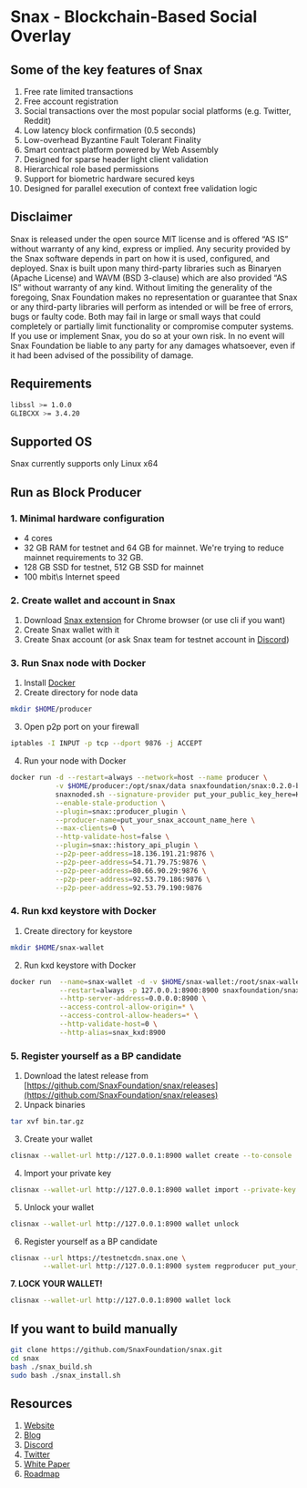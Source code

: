 # Snax - Blockchain-Based Social Overlay

## Some of the key features of Snax

1. Free rate limited transactions
2. Free account registration
3. Social transactions over the most popular social platforms (e.g. Twitter, Reddit)
4. Low latency block confirmation (0.5 seconds)
5. Low-overhead Byzantine Fault Tolerant Finality
6. Smart contract platform powered by Web Assembly
7. Designed for sparse header light client validation
8. Hierarchical role based permissions
9. Support for biometric hardware secured keys
10. Designed for parallel execution of context free validation logic

## Disclaimer
Snax is released under the open source MIT license and is offered “AS IS” without warranty of any kind, express or implied. Any security provided by the Snax software depends in part on how it is used, configured, and deployed. Snax is built upon many third-party libraries such as Binaryen (Apache License) and WAVM  (BSD 3-clause) which are also provided “AS IS” without warranty of any kind. Without limiting the generality of the foregoing, Snax Foundation makes no representation or guarantee that Snax or any third-party libraries will perform as intended or will be free of errors, bugs or faulty code. Both may fail in large or small ways that could completely or partially limit functionality or compromise computer systems. If you use or implement Snax, you do so at your own risk. In no event will Snax Foundation be liable to any party for any damages whatsoever, even if it had been advised of the possibility of damage.  

## Requirements

```sh
libssl >= 1.0.0
GLIBCXX >= 3.4.20
```

## Supported OS

Snax currently supports only Linux x64

## Run as Block Producer

### 1. Minimal hardware configuration

*  4 cores
*  32 GB RAM for testnet and 64 GB for mainnet. We're trying to reduce mainnet requirements to 32 GB.
*  128 GB SSD for testnet, 512 GB SSD for mainnet
*  100 mbit\s Internet speed

### 2. Create wallet and account in Snax

1. Download [Snax extension](https://chrome.google.com/webstore/detail/snax/dolcmddbbplempeembpecnpllnbgjlal) for Chrome browser (or use cli if you want)
2. Create Snax wallet with it
3. Create Snax account (or ask Snax team for testnet account in [Discord](https://discord.gg/qygxJAZ))

### 3. Run Snax node with Docker

1. Install [Docker](https://docs.docker.com/install)
2. Create directory for node data 
```sh
mkdir $HOME/producer
```
3. Open p2p port on your firewall
```sh
iptables -I INPUT -p tcp --dport 9876 -j ACCEPT
```
4. Run your node with Docker
```sh
docker run -d --restart=always --network=host --name producer \
           -v $HOME/producer:/opt/snax/data snaxfoundation/snax:0.2.0-beta-5 \
           snaxnoded.sh --signature-provider put_your_public_key_here=KEY:put_your_private_key_here \
           --enable-stale-production \
           --plugin=snax::producer_plugin \
           --producer-name=put_your_snax_account_name_here \
           --max-clients=0 \
           --http-validate-host=false \
           --plugin=snax::history_api_plugin \
           --p2p-peer-address=18.136.191.21:9876 \
           --p2p-peer-address=54.71.79.75:9876 \
           --p2p-peer-address=80.66.90.29:9876 \
           --p2p-peer-address=92.53.79.186:9876 \
           --p2p-peer-address=92.53.79.190:9876
```

### 4. Run kxd keystore with Docker

1. Create directory for keystore
```sh
mkdir $HOME/snax-wallet
```
2. Run kxd keystore with Docker
```sh
docker run  --name=snax-wallet -d -v $HOME/snax-wallet:/root/snax-wallet \
            --restart=always -p 127.0.0.1:8900:8900 snaxfoundation/snax:0.2.0-beta-5 kxd.sh \
            --http-server-address=0.0.0.0:8900 \
            --access-control-allow-origin=* \
            --access-control-allow-headers=* \
            --http-validate-host=0 \
            --http-alias=snax_kxd:8900
```

### 5. Register yourself as a BP candidate

1. Download the latest release from [https://github.com/SnaxFoundation/snax/releases](https://github.com/SnaxFoundation/snax/releases)
2. Unpack binaries
```sh
tar xvf bin.tar.gz
```
3. Create your wallet
```sh
clisnax --wallet-url http://127.0.0.1:8900 wallet create --to-console
```
4. Import your private key
```sh
clisnax --wallet-url http://127.0.0.1:8900 wallet import --private-key put_your_private_key_here
```
5. Unlock your wallet
```sh
clisnax --wallet-url http://127.0.0.1:8900 wallet unlock
```
6. Register yourself as a BP candidate
```sh
clisnax --url https://testnetcdn.snax.one \
        --wallet-url http://127.0.0.1:8900 system regproducer put_your_snax_account_name_here put_your_public_key_here
```
**7. LOCK YOUR WALLET!**
```sh
clisnax --wallet-url http://127.0.0.1:8900 wallet lock
```

## If you want to build manually

```sh
git clone https://github.com/SnaxFoundation/snax.git
cd snax
bash ./snax_build.sh
sudo bash ./snax_install.sh
```

## Resources
1. [Website](https://snax.one)
2. [Blog](https://medium.com/@snax)
3. [Discord](https://discord.gg/qygxJAZ)
4. [Twitter](https://twitter.com/SnaxTeam) 
5. [White Paper](https://snax.one/whitepaper.pdf)
6. [Roadmap](https://snax.one/roadmap)
